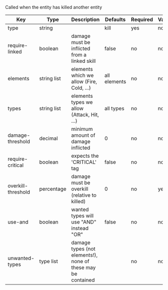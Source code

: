 Called when the entity has killed another entity

| Key | Type | Description | Defaults | Required | Variable |
|-|-|-|-|-|-|
| type | string | | kill | yes | no |
| require-linked | boolean | damage must be inflicted from a linked skill | false | no | no |
| elements | string list | elements which we allow (Fire, Cold, ...) | all elements | no | no |
| types | string list | elements types we allow (Attack, Hit, ...) | all types | no | no |
| damage-threshold | decimal | minimum amount of damage inflicted | 0 | no | no |
| require-critical | boolean | expects the 'CRITICAL' tag | false | no | no |
| overkill-threshold | percentage | damage must be overkill (relative to killed) | 0 | no | yes |
| use-and | boolean | wanted types will use "AND" instead "OR" | false | no | no |
| unwanted-types | type list | damage types (not elements!), none of these may be contained | | no | no |